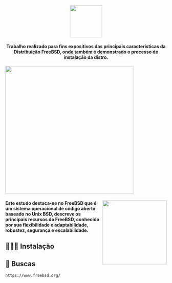 <div align="center">
   <img src= "https://user-images.githubusercontent.com/94376190/230129990-71a2933a-c49e-4117-97ca-30a3271d2a4e.png" width = "100px"/>
   <h4 align=""> Trabalho realizado para fins expositivos das principais características da Distribuição FreeBSD, onde também é demonstrado o processo de instalação da distro.<h4/>
</div>
<div align="left"> 
  <img src="https://github.com/wandressareis/MarciaGabrielle_GlisbelNieves_Wandressa_FreeBSD_OS_RR_2023/assets/94376190/1d463b6e-e500-4f5b-aba8-5ac17d9f9253" width="400">
</div>
<div>
   <img src="https://github.com/wandressareis/MarciaGabrielle_GlisbelNieves_Wandressa_FreeBSD_OS_RR_2023/assets/94376190/625e7258-53b9-4c17-a601-46770894b4ca"  width="200" align="right">
   <h4 align="left"> Este estudo destaca-se no FreeBSD que é um sistema operacional de código aberto baseado no Unix BSD, descreve os principais recursos do FreeBSD, conhecido por sua flexibilidade e adaptabilidade, robustez, segurança e escalabilidade. <h4/>
</div> 

## 👩🏻‍💻 Instalação
  
## 🔎 Buscas
``` bash 
https://www.freebsd.org/
```
